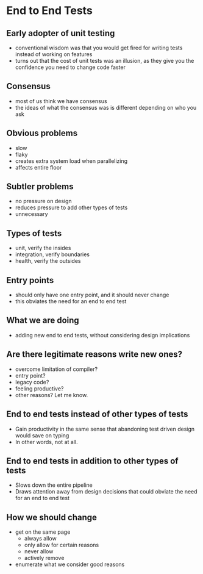 # End to End Tests

## Early adopter of unit testing
- conventional wisdom was that you would get fired for writing tests instead of working on features
- turns out that the cost of unit tests was an illusion, as they give you the confidence you need to change code faster 

## Consensus
- most of us think we have consensus
- the ideas of what the consensus was is different depending on who you ask

## Obvious problems
- slow
- flaky
- creates extra system load when parallelizing
- affects entire floor

## Subtler problems
- no pressure on design
- reduces pressure to add other types of tests
- unnecessary

## Types of tests
- unit, verify the insides
- integration, verify boundaries
- health, verify the outsides

## Entry points
- should only have one entry point, and it should never change
- this obviates the need for an end to end test

## What we are doing
- adding new end to end tests, without considering design implications

## Are there legitimate reasons write new ones?
- overcome limitation of compiler?
- entry point?
- legacy code?
- feeling productive?
- other reasons?  Let me know.

## End to end tests instead of other types of tests
- Gain productivity in the same sense that abandoning test driven design would save on typing
- In other words, not at all.  

## End to end tests in addition to other types of tests
- Slows down the entire pipeline
- Draws attention away from design decisions that could obviate the need for an end to end test

## How we should change
- get on the same page
    - always allow
    - only allow for certain reasons
    - never allow
    - actively remove
- enumerate what we consider good reasons
